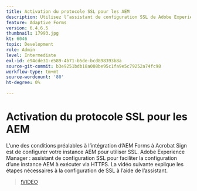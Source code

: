```yaml
---
title: Activation du protocole SSL pour les AEM
description: Utilisez l’assistant de configuration SSL de Adobe Experience Manager pour configurer une instance d’AEM à exécuter via HTTPS.
feature: Adaptive Forms
version: 6.4,6.5
thumbnail: 17993.jpg
kt: 6046
topic: Development
role: Admin
level: Intermediate
exl-id: e94cde31-e589-4b71-b5de-bcd898393b8a
source-git-commit: b3e9251bdb18a008be95c1fa9e5c79252a74fc98
workflow-type: tm+mt
source-wordcount: '80'
ht-degree: 0%

---
```


# Activation du protocole SSL pour les AEM

L’une des conditions préalables à l’intégration d’AEM Forms à Acrobat Sign est de configurer votre instance AEM pour utiliser SSL. Adobe Experience Manager : assistant de configuration SSL pour faciliter la configuration d’une instance AEM à exécuter via HTTPS.
La vidéo suivante explique les étapes nécessaires à la configuration de SSL à l’aide de l’assistant.

>[!VIDEO](https://video.tv.adobe.com/v/17993?quality=12&learn=on)
